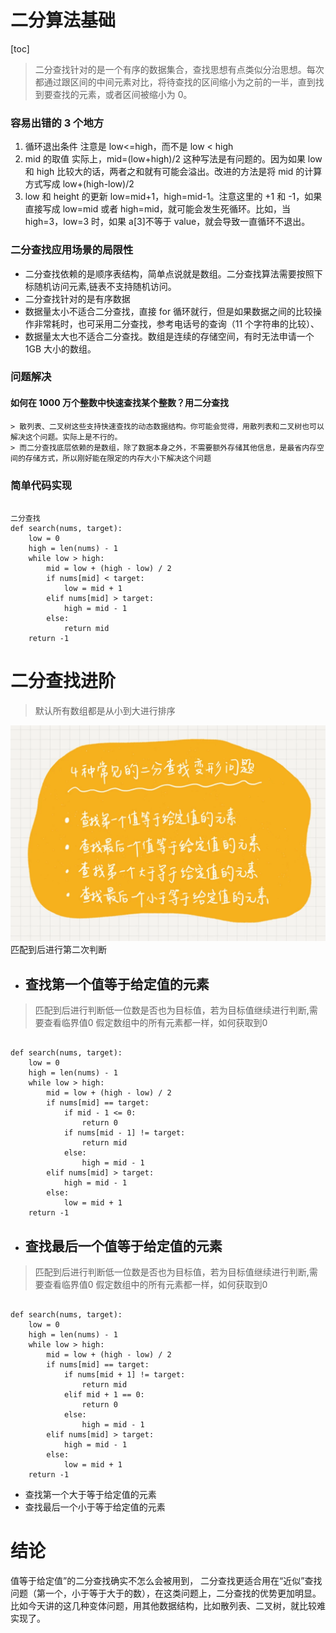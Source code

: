 # 二分算法基础

[toc]

> 二分查找针对的是一个有序的数据集合，查找思想有点类似分治思想。每次都通过跟区间的中间元素对比，将待查找的区间缩小为之前的一半，直到找到要查找的元素，或者区间被缩小为 0。

### 容易出错的 3 个地方

1. 循环退出条件
   注意是 low<=high，而不是 low < high
2. mid 的取值
   实际上，mid=(low+high)/2 这种写法是有问题的。因为如果 low 和 high 比较大的话，两者之和就有可能会溢出。改进的方法是将 mid 的计算方式写成 low+(high-low)/2
3. low 和 height 的更新
   low=mid+1，high=mid-1。注意这里的 +1 和 -1，如果直接写成 low=mid 或者 high=mid，就可能会发生死循环。比如，当 high=3，low=3 时，如果 a[3]不等于 value，就会导致一直循环不退出。

### 二分查找应用场景的局限性

- 二分查找依赖的是顺序表结构，简单点说就是数组。二分查找算法需要按照下标随机访问元素,链表不支持随机访问。
- 二分查找针对的是有序数据
- 数据量太小不适合二分查找，直接 for 循环就行，但是如果数据之间的比较操作非常耗时，也可采用二分查找，参考电话号的查询（11 个字符串的比较）、
- 数据量太大也不适合二分查找。数组是连续的存储空间，有时无法申请一个 1GB 大小的数组。

### 问题解决

#### 如何在 1000 万个整数中快速查找某个整数？**用二分查找**
    > 散列表、二叉树这些支持快速查找的动态数据结构。你可能会觉得，用散列表和二叉树也可以解决这个问题。实际上是不行的。
    > 而二分查找底层依赖的是数组，除了数据本身之外，不需要额外存储其他信息，是最省内存空间的存储方式，所以刚好能在限定的内存大小下解决这个问题

### 简单代码实现

```python3

二分查找
def search(nums, target):
    low = 0
    high = len(nums) - 1
    while low > high:
        mid = low + (high - low) / 2
        if nums[mid] < target:
            low = mid + 1
        elif nums[mid] > target:
            high = mid - 1
        else:
            return mid
    return -1
```

# 二分查找进阶
> 默认所有数组都是从小到大进行排序

![进阶问题图](Binary_Search_height.png)
匹配到后进行第二次判断
- ## 查找第一个值等于给定值的元素
> 匹配到后进行判断低一位数是否也为目标值，若为目标值继续进行判断,需要查看临界值0
> 假定数组中的所有元素都一样，如何获取到0
```python3

def search(nums, target):
    low = 0
    high = len(nums) - 1
    while low > high:
        mid = low + (high - low) / 2
        if nums[mid] == target:
            if mid - 1 <= 0:
                return 0
            if nums[mid - 1] != target:
                return mid
            else:
                high = mid - 1
        elif nums[mid] > target:
            high = mid - 1
        else:
            low = mid + 1
    return -1
```
- ## 查找最后一个值等于给定值的元素
> 匹配到后进行判断低一位数是否也为目标值，若为目标值继续进行判断,需要查看临界值0
> 假定数组中的所有元素都一样，如何获取到0
```python3

def search(nums, target):
    low = 0
    high = len(nums) - 1
    while low > high:
        mid = low + (high - low) / 2
        if nums[mid] == target:
            if nums[mid + 1] != target:
                return mid
            elif mid + 1 == 0:
                return 0
            else:
                high = mid - 1
        elif nums[mid] > target:
            high = mid - 1
        else:
            low = mid + 1
    return -1
```
- 查找第一个大于等于给定值的元素
- 查找最后一个小于等于给定值的元素

# 结论
值等于给定值”的二分查找确实不怎么会被用到，
二分查找更适合用在“近似”查找问题（第一个，小于等于大于的数），在这类问题上，二分查找的优势更加明显。
比如今天讲的这几种变体问题，用其他数据结构，比如散列表、二叉树，就比较难实现了。
